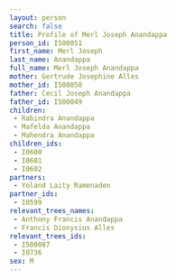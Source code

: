 ```yaml
---
layout: person
search: false
title: Profile of Merl Joseph Anandappa
person_id: I500051
first_name: Merl Joseph
last_name: Anandappa
full_name: Merl Joseph Anandappa
mother: Gertrude Josephine Alles
mother_id: I500050
father: Cecil Joseph Anandappa
father_id: I500049
children:
 - Rabindra Anandappa
 - Mafelda Anandappa
 - Mahendra Anandappa
children_ids:
 - I0600
 - I0601
 - I0602
partners:
 - Yoland Laity Ramenaden
partner_ids:
 - I0599
relevant_trees_names:
 - Anthony Francis Anandappa
 - Francis Dionysius Alles
relevant_trees_ids:
 - I500087
 - I0736
sex: M
---
```


